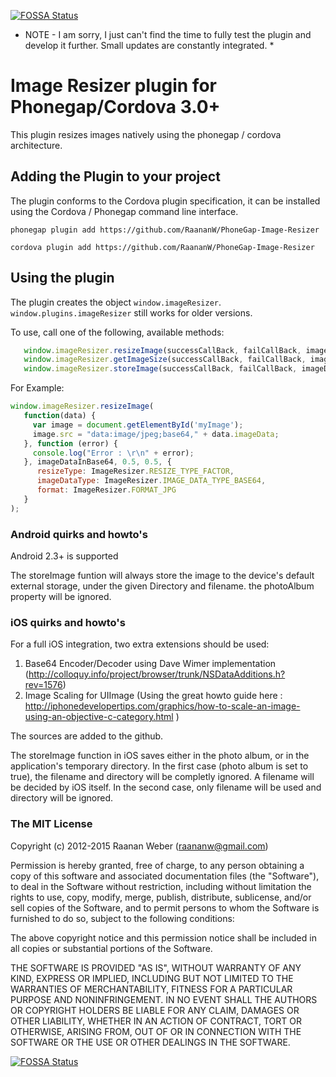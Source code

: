 [![FOSSA Status](https://app.fossa.io/api/projects/git%2Bgithub.com%2FRaananW%2FPhoneGap-Image-Resizer.svg?type=shield)](https://app.fossa.io/projects/git%2Bgithub.com%2FRaananW%2FPhoneGap-Image-Resizer?ref=badge_shield)

* NOTE - I am sorry, I just can't find the time to fully test the plugin and develop it further. Small updates are constantly integrated. *

# Image Resizer plugin for Phonegap/Cordova 3.0+ #

This plugin resizes images natively using the phonegap / cordova architecture.

## Adding the Plugin to your project ##

The plugin conforms to the Cordova plugin specification, it can be installed
using the Cordova / Phonegap command line interface.

```
phonegap plugin add https://github.com/RaananW/PhoneGap-Image-Resizer

cordova plugin add https://github.com/RaananW/PhoneGap-Image-Resizer
```

## Using the plugin ##

The plugin creates the object `window.imageResizer`. `window.plugins.imageResizer` still works for older versions.

To use, call one of the following, available methods:

```javascript
   window.imageResizer.resizeImage(successCallBack, failCallBack, imageData, width, height, options);
   window.imageResizer.getImageSize(successCallBack, failCallBack, imageData, options);
   window.imageResizer.storeImage(successCallBack, failCallBack, imageData, options);
```

For Example:
```javascript
window.imageResizer.resizeImage(
   function(data) { 
     var image = document.getElementById('myImage');
     image.src = "data:image/jpeg;base64," + data.imageData; 
   }, function (error) {
     console.log("Error : \r\n" + error);
   }, imageDataInBase64, 0.5, 0.5, {
      resizeType: ImageResizer.RESIZE_TYPE_FACTOR,
      imageDataType: ImageResizer.IMAGE_DATA_TYPE_BASE64,
      format: ImageResizer.FORMAT_JPG
   }
);
```

### Android quirks and howto's ###

Android 2.3+ is supported

The storeImage funtion will always store the image to the device's default external storage, under the given Directory and filename. the photoAlbum property will be ignored.

### iOS quirks and howto's ###

For a full iOS integration, two extra extensions should be used:

1. Base64 Encoder/Decoder using Dave Wimer implementation (http://colloquy.info/project/browser/trunk/NSDataAdditions.h?rev=1576)
2. Image Scaling for UIImage (Using the great howto guide here : http://iphonedevelopertips.com/graphics/how-to-scale-an-image-using-an-objective-c-category.html )

The sources are added to the github.

The storeImage function in iOS saves either in the photo album, or in the application's temporary directory. 
In the first case (photo album is set to true), the filename and directory will be completly ignored. A filename will be decided by iOS itself.
In the second case, only filename will be used and directory will be ignored.

### The MIT License

Copyright (c) 2012-2015 Raanan Weber (raananw@gmail.com)

 Permission is hereby granted, free of charge, to any person obtaining a copy
 of this software and associated documentation files (the "Software"), to deal
 in the Software without restriction, including without limitation the rights
 to use, copy, modify, merge, publish, distribute, sublicense, and/or sell
 copies of the Software, and to permit persons to whom the Software is
 furnished to do so, subject to the following conditions:

 The above copyright notice and this permission notice shall be included in
 all copies or substantial portions of the Software.

 THE SOFTWARE IS PROVIDED "AS IS", WITHOUT WARRANTY OF ANY KIND, EXPRESS OR
 IMPLIED, INCLUDING BUT NOT LIMITED TO THE WARRANTIES OF MERCHANTABILITY,
 FITNESS FOR A PARTICULAR PURPOSE AND NONINFRINGEMENT. IN NO EVENT SHALL THE
 AUTHORS OR COPYRIGHT HOLDERS BE LIABLE FOR ANY CLAIM, DAMAGES OR OTHER
 LIABILITY, WHETHER IN AN ACTION OF CONTRACT, TORT OR OTHERWISE, ARISING FROM,
 OUT OF OR IN CONNECTION WITH THE SOFTWARE OR THE USE OR OTHER DEALINGS IN
 THE SOFTWARE.
 


[![FOSSA Status](https://app.fossa.io/api/projects/git%2Bgithub.com%2FRaananW%2FPhoneGap-Image-Resizer.svg?type=large)](https://app.fossa.io/projects/git%2Bgithub.com%2FRaananW%2FPhoneGap-Image-Resizer?ref=badge_large)